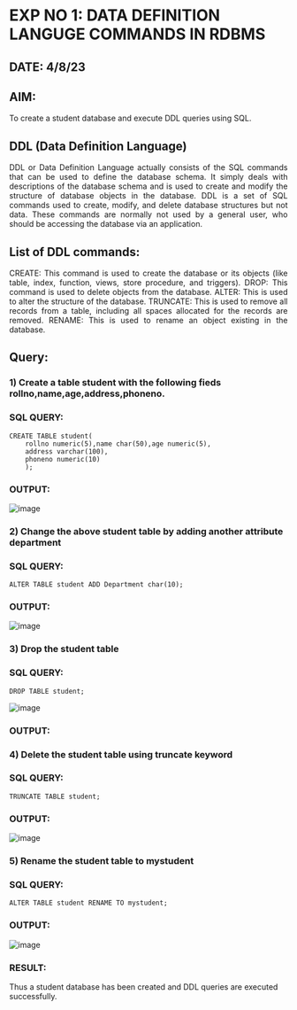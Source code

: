 # EXP NO 1: DATA DEFINITION LANGUGE COMMANDS IN RDBMS
## DATE: 4/8/23
## AIM:
To create a student database and execute DDL queries using SQL.


## DDL (Data Definition Language)
<div align="justify">
DDL or Data Definition Language actually consists of the SQL commands that can be used to define the database schema. It simply deals with descriptions of the database schema and is used to create and modify the structure of database objects in the database. DDL is a set of SQL commands used to create, modify, and delete database structures but not data. These commands are normally not used by a general user, who should be accessing the database via an application.
</div>
 
## List of DDL commands: 
<div align="justify">
CREATE: This command is used to create the database or its objects (like table, index, function, views, store procedure, and triggers).
DROP: This command is used to delete objects from the database.
ALTER: This is used to alter the structure of the database.
TRUNCATE: This is used to remove all records from a table, including all spaces allocated for the records are removed.
RENAME: This is used to rename an object existing in the database.
</div>

## Query:
### 1) Create a table student with the following fieds rollno,name,age,address,phoneno.
### SQL QUERY: 
```
CREATE TABLE student(
    rollno numeric(5),name char(50),age numeric(5),
    address varchar(100),
    phoneno numeric(10)
    );
```
### OUTPUT:
![image](https://github.com/lokesh-khanna/G2_DBMS/assets/119606216/544402cc-c984-41e7-ba98-24121788e359)

### 2) Change the above student table by adding another attribute department
### SQL QUERY: 
```
ALTER TABLE student ADD Department char(10);
```
### OUTPUT:
![image](https://github.com/lokesh-khanna/G2_DBMS/assets/119606216/7ed04220-8fbb-45bd-b857-8129d6d0701b)
### 3) Drop the student table
 ### SQL QUERY: 
```
DROP TABLE student;
```
![image](https://github.com/lokesh-khanna/G2_DBMS/assets/119606216/5bf3a6b2-5833-4a67-be00-3a05f710dc35)
### OUTPUT:
### 4) Delete the student table using truncate keyword
### SQL QUERY: 
```
TRUNCATE TABLE student;
```
### OUTPUT:
![image](https://github.com/lokesh-khanna/G2_DBMS/assets/119606216/60ebf97a-b3e8-4cbe-8b26-baa68bf0a335)
### 5) Rename the student table to mystudent
### SQL QUERY: 
```
ALTER TABLE student RENAME TO mystudent;
```
### OUTPUT:
![image](https://github.com/lokesh-khanna/G2_DBMS/assets/119606216/e04fc8a9-2510-4a6f-a6b8-a12375552dca)
### RESULT:
Thus a student database has been created and DDL queries are executed successfully.
